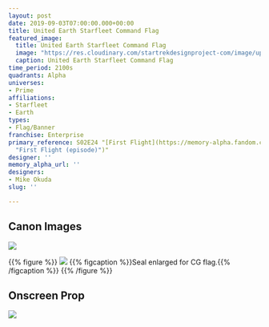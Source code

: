 ```yaml
---
layout: post
date: 2019-09-03T07:00:00.000+00:00
title: United Earth Starfleet Command Flag
featured_image:
  title: United Earth Starfleet Command Flag
  image: "https://res.cloudinary.com/startrekdesignproject-com/image/upload/v1567535101/UnitedEarthStarfleetCommandFlag.png"
  caption: United Earth Starfleet Command Flag
time_period: 2100s
quadrants: Alpha
universes:
- Prime
affiliations:
- Starfleet
- Earth
types:
- Flag/Banner
franchise: Enterprise
primary_reference: S02E24 "[First Flight](https://memory-alpha.fandom.com/wiki/First_Flight
  "First Flight (episode)")"
designer: ''
memory_alpha_url: ''
designers:
- Mike Okuda
slug: ''

---
```

## Canon Images

![](https://res.cloudinary.com/startrekdesignproject-com/image/upload/v1567535101/ENT-2x24-UnitedEarthStarfleetCommandFlag2.jpg)

{{% figure %}}
![](https://res.cloudinary.com/startrekdesignproject-com/image/upload/v1567535101/UEStarfleetCommandFlag.jpg) {{% figcaption %}}Seal enlarged for CG flag.{{% /figcaption %}} {{% /figure %}}

## Onscreen Prop

![](https://res.cloudinary.com/startrekdesignproject-com/image/upload/v1567535101/UEStarfleetCommandFlag_Prop.jpg)